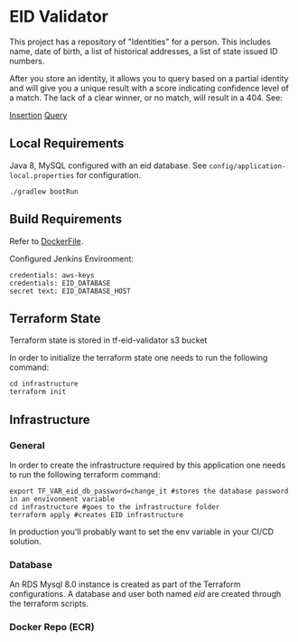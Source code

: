 EID Validator
=============

This project has a repository of "Identities" for a person. This includes
name, date of birth, a list of historical addresses, a list of state issued 
ID numbers. 

After you store an identity, it allows you to query based on a partial identity
and will give you a unique result with a score indicating confidence level of 
a match. The lack of a clear winner, or no match, will result in a 404. See:

[Insertion](./doc/examples/Insertion.md)
[Query](./doc/examples/Query.md)

Local Requirements
------------------

Java 8, MySQL configured with an eid database. See 
```config/application-local.properties```  for configuration. 


```./gradlew bootRun```

Build Requirements
------------------

Refer to [DockerFile](https://github.com/atl-tw/JenkinsJNLPWorkerWithDockerAWS/blob/master/Dockerfile).

Configured Jenkins Environment:
```
credentials: aws-keys
credentials: EID_DATABASE
secret text: EID_DATABASE_HOST
```

Terraform State
------------------
Terraform state is stored in tf-eid-validator s3 bucket

In order to initialize the terraform state one needs to run the following command:

```
cd infrastructure
terraform init
```

Infrastructure
--------------

### General

In order to create the infrastructure required by this application one needs to run the following terraform command:


```
export TF_VAR_eid_db_password=change_it #stores the database password in an envivonment variable
cd infrastructure #goes to the infrastructure folder
terraform apply #creates EID infrastructure
```

In production you'll probably want to set the env variable in your CI/CD solution.


### Database

An RDS Mysql 8.0 instance is created as part of the Terraform configurations.
A database and user both named *eid* are created through the terraform scripts.

### Docker Repo (ECR)
